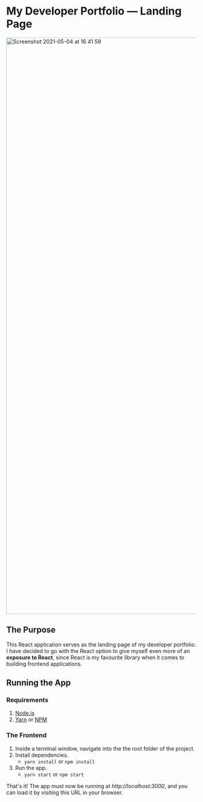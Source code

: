 # My Developer Portfolio — Landing Page
<img width="1524" alt="Screenshot 2021-05-04 at 16 41 59" src="https://user-images.githubusercontent.com/62238518/117032022-0f645580-acf9-11eb-9606-5fc3387c0b5b.png">


## The Purpose
This React application serves as the landing page of my developer portfolio. I have decided to go with the React option to give myself even more of an **exposure to React**, since React is my favourite library when it comes to building frontend applications.

## Running the App
### Requirements
1. [Node.js](https://nodejs.org/en/)
2. [Yarn](https://yarnpkg.com/getting-started/install) or [NPM](https://www.npmjs.com/get-npm)

### The Frontend
1. Inside a terminal window, navigate into the the root folder of the project.
2. Install dependencies.
    - `yarn install` or `npm install`
3. Run the app.
    - `yarn start` or `npm start`
    
That's it! The app must now be running at *http://localhost:3000*, and you can load it by visiting this URL in your browser.
